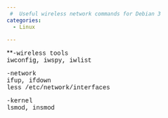 ```yaml
---
 #  Useful wireless network commands for Debian 3
categories:
  - Linux

---
```

**<font face="Courier New">-wireless tools<br />iwconfig, iwspy, iwlist</p> 

<p>
  -network<br />ifup, ifdown<br />less /etc/network/interfaces
</p>

<p>
  -kernel<br />lsmod, insmod</font></b>
</p>